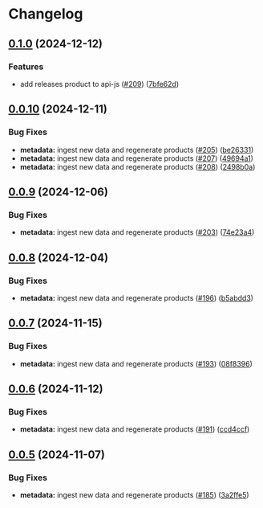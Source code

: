 # Changelog

## [0.1.0](https://github.com/launchdarkly/sdk-meta/compare/api-js/v0.0.10...api-js/v0.1.0) (2024-12-12)


### Features

* add releases product to api-js ([#209](https://github.com/launchdarkly/sdk-meta/issues/209)) ([7bfe62d](https://github.com/launchdarkly/sdk-meta/commit/7bfe62ddd7f7926a7616a4915a4e4d87c1938e12))

## [0.0.10](https://github.com/launchdarkly/sdk-meta/compare/api-js/v0.0.9...api-js/v0.0.10) (2024-12-11)


### Bug Fixes

* **metadata:** ingest new data and regenerate products ([#205](https://github.com/launchdarkly/sdk-meta/issues/205)) ([be26331](https://github.com/launchdarkly/sdk-meta/commit/be263310ed594e9d1f346a0c77d7e4881bf10869))
* **metadata:** ingest new data and regenerate products ([#207](https://github.com/launchdarkly/sdk-meta/issues/207)) ([49694a1](https://github.com/launchdarkly/sdk-meta/commit/49694a19fb51a9621820da47ccf28017620c23d9))
* **metadata:** ingest new data and regenerate products ([#208](https://github.com/launchdarkly/sdk-meta/issues/208)) ([2498b0a](https://github.com/launchdarkly/sdk-meta/commit/2498b0adf584f2ea14c286a0318d629364b1ec2f))

## [0.0.9](https://github.com/launchdarkly/sdk-meta/compare/api-js/v0.0.8...api-js/v0.0.9) (2024-12-06)


### Bug Fixes

* **metadata:** ingest new data and regenerate products ([#203](https://github.com/launchdarkly/sdk-meta/issues/203)) ([74e23a4](https://github.com/launchdarkly/sdk-meta/commit/74e23a4a0346a2b3ef55639c298c16a68babdde8))

## [0.0.8](https://github.com/launchdarkly/sdk-meta/compare/api-js/v0.0.7...api-js/v0.0.8) (2024-12-04)


### Bug Fixes

* **metadata:** ingest new data and regenerate products ([#196](https://github.com/launchdarkly/sdk-meta/issues/196)) ([b5abdd3](https://github.com/launchdarkly/sdk-meta/commit/b5abdd3788dc757d5e473e351abd2c7f4b4f01b5))

## [0.0.7](https://github.com/launchdarkly/sdk-meta/compare/api-js/v0.0.6...api-js/v0.0.7) (2024-11-15)


### Bug Fixes

* **metadata:** ingest new data and regenerate products ([#193](https://github.com/launchdarkly/sdk-meta/issues/193)) ([08f8396](https://github.com/launchdarkly/sdk-meta/commit/08f8396fb114fcdaf0415f5b9b9f5db09c070a5f))

## [0.0.6](https://github.com/launchdarkly/sdk-meta/compare/api-js/v0.0.5...api-js/v0.0.6) (2024-11-12)


### Bug Fixes

* **metadata:** ingest new data and regenerate products ([#191](https://github.com/launchdarkly/sdk-meta/issues/191)) ([ccd4ccf](https://github.com/launchdarkly/sdk-meta/commit/ccd4ccf1c6108e3d0f0d9d0375f671f234d6f6b8))

## [0.0.5](https://github.com/launchdarkly/sdk-meta/compare/api-js-v0.0.4...api-js/v0.0.5) (2024-11-07)


### Bug Fixes

* **metadata:** ingest new data and regenerate products ([#185](https://github.com/launchdarkly/sdk-meta/issues/185)) ([3a2ffe5](https://github.com/launchdarkly/sdk-meta/commit/3a2ffe52c28265353560835f9749e6961c031b9f))
